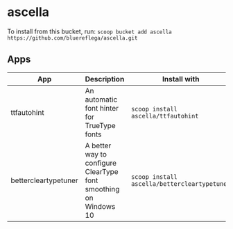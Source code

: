 # ascella

To install from this bucket, run:
`scoop bucket add ascella https://github.com/bluereflega/ascella.git`

## Apps

| **App**              | **Description**                                                  | **Install with**                             |
|----------------------|------------------------------------------------------------------|----------------------------------------------|
| ttfautohint          | An automatic font hinter for TrueType fonts                      | `scoop install ascella/ttfautohint`          |
| bettercleartypetuner | A better way to configure ClearType font smoothing on Windows 10 | `scoop install ascella/bettercleartypetuner` |
